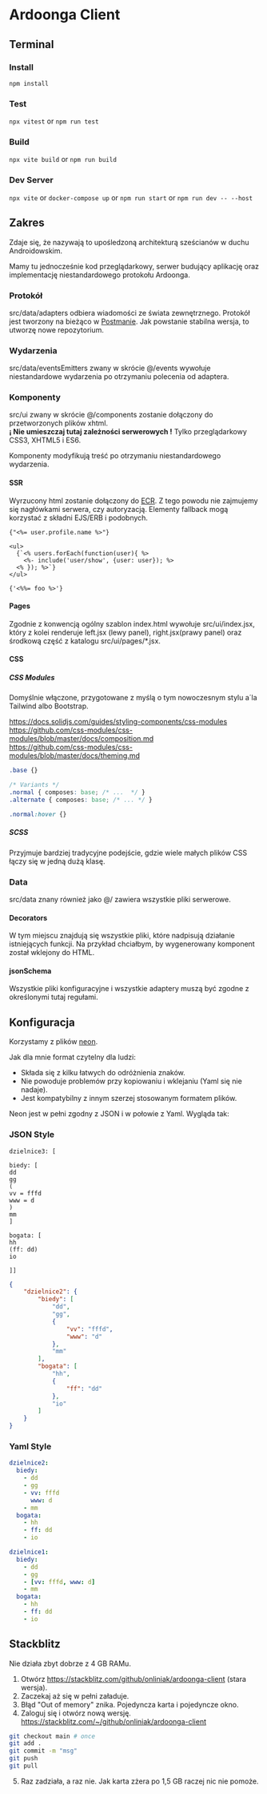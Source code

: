 # Ardoonga Client

## Terminal

### Install

``` npm install ```

### Test

``` npx vitest ``` or ``` npm run test ```

### Build

``` npx vite build ``` or ``` npm run build ```

### Dev Server

``` npx vite ``` or ``` docker-compose up ``` or ``` npm run start ``` or ``` npm run dev -- --host ```

## Zakres

Zdaje się, że nazywają to upośledzoną architekturą sześcianów w duchu Androidowskim. 

Mamy tu jednocześnie kod przeglądarkowy, serwer budujący aplikację oraz implementację niestandardowego protokołu Ardoonga.

### Protokół

src/data/adapters odbiera wiadomości ze świata zewnętrznego. Protokół jest tworzony na bieżąco w [Postmanie](https://www.postman.com/). Jak powstanie stabilna wersja, to utworzę nowe repozytorium.

### Wydarzenia

src/data/eventsEmitters zwany w skrócie @/events wywołuje niestandardowe wydarzenia po otrzymaniu polecenia od adaptera.

### Komponenty

src/ui zwany w skrócie @/components zostanie dołączony do przetworzonych plików xhtml. <br /> 
**¡ Nie umieszczaj tutaj zależności serwerowych !** Tylko przeglądarkowy CSS3, XHTML5 i ES6.

Komponenty modyfikują treść po otrzymaniu niestandardowego wydarzenia.

#### SSR

Wyrzucony html zostanie dołączony do [ECR](https://crystal-lang.org/api/latest/ECR.html). 
Z tego powodu nie zajmujemy się nagłówkami serwera, czy autoryzacją.
Elementy fallback mogą korzystać z składni EJS/ERB i podobnych. 
```ecr
{"<%= user.profile.name %>"}

<ul>
  {`<% users.forEach(function(user){ %>
    <%- include('user/show', {user: user}); %>
  <% }); %>`}
</ul>

{'<%%= foo %>'}
```

#### Pages

Zgodnie z konwencją ogólny szablon index.html wywołuje src/ui/index.jsx, który z kolei renderuje 
left.jsx (lewy panel), right.jsx(prawy panel) oraz środkową część z katalogu src/ui/pages/*.jsx.

#### CSS

##### CSS Modules

Domyślnie włączone, przygotowane z myślą o tym nowoczesnym stylu a´la Tailwind albo Bootstrap.

https://docs.solidjs.com/guides/styling-components/css-modules <br /> 
https://github.com/css-modules/css-modules/blob/master/docs/composition.md <br />
https://github.com/css-modules/css-modules/blob/master/docs/theming.md

```css
.base {}

/* Variants */
.normal { composes: base; /* ...  */ }
.alternate { composes: base; /* ... */ }

.normal:hover {}
```

##### SCSS

Przyjmuje bardziej tradycyjne podejście, gdzie wiele małych plików CSS łączy się w jedną dużą klasę.

### Data

src/data znany również jako @/ zawiera wszystkie pliki serwerowe.

#### Decorators

W tym miejscu znajdują się wszystkie pliki, które nadpisują działanie istniejących funkcji. Na przykład chciałbym, by wygenerowany komponent został wklejony do HTML.

#### jsonSchema

Wszystkie pliki konfiguracyjne i wszystkie adaptery muszą być zgodne z określonymi tutaj regułami.

## Konfiguracja

Korzystamy z plików [neon](https://github.com/nette/neon).

Jak dla mnie format czytelny dla ludzi:

- Składa się z kilku łatwych do odróżnienia znaków.
- Nie powoduje problemów przy kopiowaniu i wklejaniu (Yaml się nie nadaje).
- Jest kompatybilny z innym szerzej stosowanym formatem plików.

Neon jest w pełni zgodny z JSON i w połowie z Yaml. Wygląda tak: 

### JSON Style

```neon
dzielnice3: [
 
biedy: [
dd
gg
(
vv = fffd
www = d
)
mm
]
 
bogata: [
hh
(ff: dd)
io
 
]]
```
```json
{
    "dzielnice2": {
        "biedy": [
            "dd",
            "gg",
            {
                "vv": "fffd",
                "www": "d"
            },
            "mm"
        ],
        "bogata": [
            "hh",
            {
                "ff": "dd"
            },
            "io"
        ]
    }
}
```

### Yaml Style

```yaml
dzielnice2:
  biedy:
    - dd
    - gg
    - vv: fffd
      www: d
    - mm
  bogata:
    - hh
    - ff: dd
    - io
```
```yaml
dzielnice1:
  biedy:
    - dd
    - gg
    - [vv: fffd, www: d]
    - mm
  bogata:
    - hh
    - ff: dd
    - io
```

## Stackblitz

Nie działa zbyt dobrze z 4 GB RAMu.

1. Otwórz https://stackblitz.com/github/onliniak/ardoonga-client (stara wersja).
2. Zaczekaj aż się w pełni załaduje.
3. Błąd "Out of memory" znika. Pojedyncza karta i pojedyncze okno.
4. Zaloguj się i otwórz nową wersję. https://stackblitz.com/~/github/onliniak/ardoonga-client
```sh
git checkout main # once
git add .
git commit -m "msg"
git push
git pull
```
5. Raz zadziała, a raz nie. Jak karta zżera po 1,5 GB raczej nic nie pomoże.
